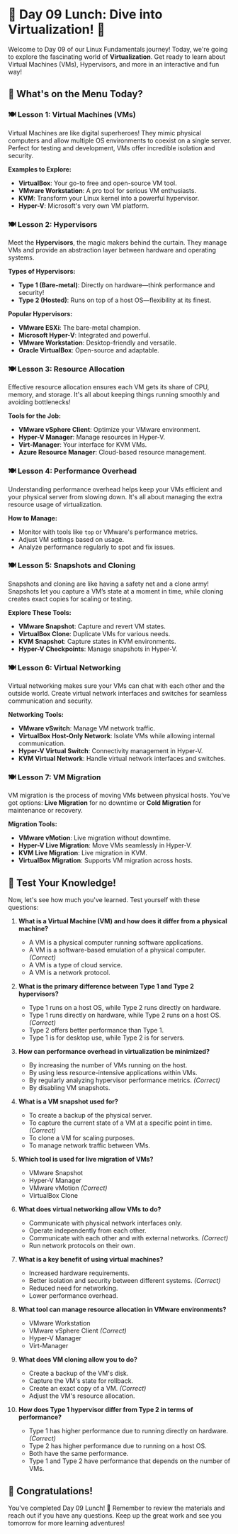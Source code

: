 # 🌟 Day 09 Lunch: Dive into Virtualization! 🌟

Welcome to Day 09 of our Linux Fundamentals journey! Today, we're going to explore the fascinating world of **Virtualization**. Get ready to learn about Virtual Machines (VMs), Hypervisors, and more in an interactive and fun way!

## 🚀 What's on the Menu Today?

### 🍽️ Lesson 1: Virtual Machines (VMs)
Virtual Machines are like digital superheroes! They mimic physical computers and allow multiple OS environments to coexist on a single server. Perfect for testing and development, VMs offer incredible isolation and security.

**Examples to Explore:**
- **VirtualBox**: Your go-to free and open-source VM tool.
- **VMware Workstation**: A pro tool for serious VM enthusiasts.
- **KVM**: Transform your Linux kernel into a powerful hypervisor.
- **Hyper-V**: Microsoft's very own VM platform.

### 🍽️ Lesson 2: Hypervisors
Meet the **Hypervisors**, the magic makers behind the curtain. They manage VMs and provide an abstraction layer between hardware and operating systems. 

**Types of Hypervisors:**
- **Type 1 (Bare-metal)**: Directly on hardware—think performance and security!
- **Type 2 (Hosted)**: Runs on top of a host OS—flexibility at its finest.

**Popular Hypervisors:**
- **VMware ESXi**: The bare-metal champion.
- **Microsoft Hyper-V**: Integrated and powerful.
- **VMware Workstation**: Desktop-friendly and versatile.
- **Oracle VirtualBox**: Open-source and adaptable.

### 🍽️ Lesson 3: Resource Allocation
Effective resource allocation ensures each VM gets its share of CPU, memory, and storage. It's all about keeping things running smoothly and avoiding bottlenecks!

**Tools for the Job:**
- **VMware vSphere Client**: Optimize your VMware environment.
- **Hyper-V Manager**: Manage resources in Hyper-V.
- **Virt-Manager**: Your interface for KVM VMs.
- **Azure Resource Manager**: Cloud-based resource management.

### 🍽️ Lesson 4: Performance Overhead
Understanding performance overhead helps keep your VMs efficient and your physical server from slowing down. It's all about managing the extra resource usage of virtualization.

**How to Manage:**
- Monitor with tools like `top` or VMware's performance metrics.
- Adjust VM settings based on usage.
- Analyze performance regularly to spot and fix issues.

### 🍽️ Lesson 5: Snapshots and Cloning
Snapshots and cloning are like having a safety net and a clone army! Snapshots let you capture a VM’s state at a moment in time, while cloning creates exact copies for scaling or testing.

**Explore These Tools:**
- **VMware Snapshot**: Capture and revert VM states.
- **VirtualBox Clone**: Duplicate VMs for various needs.
- **KVM Snapshot**: Capture states in KVM environments.
- **Hyper-V Checkpoints**: Manage snapshots in Hyper-V.

### 🍽️ Lesson 6: Virtual Networking
Virtual networking makes sure your VMs can chat with each other and the outside world. Create virtual network interfaces and switches for seamless communication and security.

**Networking Tools:**
- **VMware vSwitch**: Manage VM network traffic.
- **VirtualBox Host-Only Network**: Isolate VMs while allowing internal communication.
- **Hyper-V Virtual Switch**: Connectivity management in Hyper-V.
- **KVM Virtual Network**: Handle virtual network interfaces and switches.

### 🍽️ Lesson 7: VM Migration
VM migration is the process of moving VMs between physical hosts. You’ve got options: **Live Migration** for no downtime or **Cold Migration** for maintenance or recovery.

**Migration Tools:**
- **VMware vMotion**: Live migration without downtime.
- **Hyper-V Live Migration**: Move VMs seamlessly in Hyper-V.
- **KVM Live Migration**: Live migration in KVM.
- **VirtualBox Migration**: Supports VM migration across hosts.

## 🎉 Test Your Knowledge!

Now, let's see how much you've learned. Test yourself with these questions:

1. **What is a Virtual Machine (VM) and how does it differ from a physical machine?**
   - A VM is a physical computer running software applications.
   - A VM is a software-based emulation of a physical computer. *(Correct)*
   - A VM is a type of cloud service.
   - A VM is a network protocol.

2. **What is the primary difference between Type 1 and Type 2 hypervisors?**
   - Type 1 runs on a host OS, while Type 2 runs directly on hardware.
   - Type 1 runs directly on hardware, while Type 2 runs on a host OS. *(Correct)*
   - Type 2 offers better performance than Type 1.
   - Type 1 is for desktop use, while Type 2 is for servers.

3. **How can performance overhead in virtualization be minimized?**
   - By increasing the number of VMs running on the host.
   - By using less resource-intensive applications within VMs.
   - By regularly analyzing hypervisor performance metrics. *(Correct)*
   - By disabling VM snapshots.

4. **What is a VM snapshot used for?**
   - To create a backup of the physical server.
   - To capture the current state of a VM at a specific point in time. *(Correct)*
   - To clone a VM for scaling purposes.
   - To manage network traffic between VMs.

5. **Which tool is used for live migration of VMs?**
   - VMware Snapshot
   - Hyper-V Manager
   - VMware vMotion *(Correct)*
   - VirtualBox Clone

6. **What does virtual networking allow VMs to do?**
   - Communicate with physical network interfaces only.
   - Operate independently from each other.
   - Communicate with each other and with external networks. *(Correct)*
   - Run network protocols on their own.

7. **What is a key benefit of using virtual machines?**
   - Increased hardware requirements.
   - Better isolation and security between different systems. *(Correct)*
   - Reduced need for networking.
   - Lower performance overhead.

8. **What tool can manage resource allocation in VMware environments?**
   - VMware Workstation
   - VMware vSphere Client *(Correct)*
   - Hyper-V Manager
   - Virt-Manager

9. **What does VM cloning allow you to do?**
   - Create a backup of the VM's disk.
   - Capture the VM's state for rollback.
   - Create an exact copy of a VM. *(Correct)*
   - Adjust the VM's resource allocation.

10. **How does Type 1 hypervisor differ from Type 2 in terms of performance?**
    - Type 1 has higher performance due to running directly on hardware. *(Correct)*
    - Type 2 has higher performance due to running on a host OS.
    - Both have the same performance.
    - Type 1 and Type 2 have performance that depends on the number of VMs.

## 🎉 Congratulations!

You've completed Day 09 Lunch! 🎉 Remember to review the materials and reach out if you have any questions. Keep up the great work and see you tomorrow for more learning adventures!

